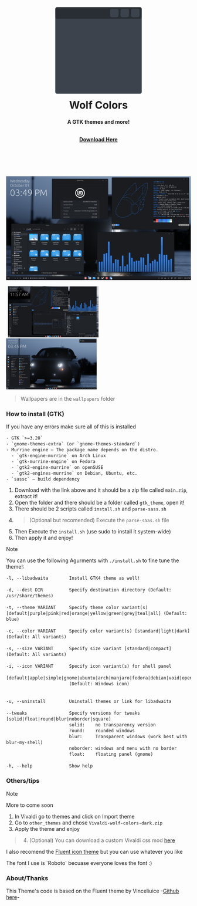 <h1 align="center">
  <br>
  <img src=.photo/logo.svg alt="Logo here" width="250"></a>
  <br>
  Wolf Colors
  <br>
</h1>

<h4 align="center">
 <p>A GTK themes and more! </p>
 <br>
 <a href="https://github.com/WolftheE/Wolf-Colors/archive/refs/heads/main.zip">Download Here</a>
 <br>
</h4>

<h1 align="center">
  <br>
</h1>
<img src=.photo/main_cover.png alt="Main Photo here.png">


<p>
    <img width="49%" src=".photo/Cinnamon_main.png" hspace="5" >
    <img width="49%" src=".photo/cinnamon_desktop.png" hspace="0" >
</p>

> Wallpapers are in the `wallpapers` folder


### How to install (GTK)
If you have any errors make sure all of this is installed
```
- GTK `>=3.20`
- `gnome-themes-extra` (or `gnome-themes-standard`)
- Murrine engine — The package name depends on the distro.
  - `gtk-engine-murrine` on Arch Linux
  - `gtk-murrine-engine` on Fedora
  - `gtk2-engine-murrine` on openSUSE
  - `gtk2-engines-murrine` on Debian, Ubuntu, etc.
- `sassc` — build dependency
```


1. Download with the link above and it should be a zip file called `main.zip`, extract it!
2. Open the folder and there should be a folder called `gtk_theme`, open it!
3. There should be 2 scripts called `install.sh` and `parse-sass.sh`
4. >(Optional but recomended) Execute the `parse-saas.sh` file
5. Then Execute the `install.sh` (use sudo to install it system-wide)
6. Then apply it and enjoy!



>[!Note]
> You can use the following Agurments with `./install.sh` to fine tune the theme!:

```
-l, --libadwaita        Install GTK4 theme as well!

-d, --dest DIR          Specify destination directory (Default: /usr/share/themes)

-t, --theme VARIANT     Specify theme color variant(s) [default|purple|pink|red|orange|yellow|green|grey|teal|all] (Default: blue)

-c, --color VARIANT     Specify color variant(s) [standard|light|dark] (Default: All variants)

-s, --size VARIANT      Specify size variant [standard|compact] (Default: All variants)

-i, --icon VARIANT      Specify icon variant(s) for shell panel
                        [default|apple|simple|gnome|ubuntu|arch|manjaro|fedora|debian|void|opensuse|popos|mxlinux|zorin|endeavouros|tux|nixos]
                        (Default: Windows icon)


-u, --uninstall         Uninstall themes or link for libadwaita

--tweaks                Specify versions for tweaks [solid|float|round|blur|noborder|square]
                        solid:    no transparency version
                        round:    rounded windows
                        blur:     Transparent windows (work best with blur-my-shell)
                        noborder: windows and menu with no border
                        float:    floating panel (gnome)

-h, --help              Show help
```

### Others/tips
>[!note]
>More to come soon

1. In Vivaldi go to themes and click on Import theme
2. Go to `other_themes` and chose `Vivaldi-wolf-colors-dark.zip`
3. Apply the theme and enjoy
> 4. (Optional) You can download a custom Vivaldi css mod [here](https://github.com/WolftheE/Another-Vivaldi-css-theme)



I also recomend the [Fluent icon theme](https://github.com/vinceliuice/Fluent-icon-theme) but you can use whatever you like
<p>The font I use is `Roboto` becuase everyone loves the font :)</p>




### About/Thanks
This Theme's code is based on the Fluent theme by Vinceliuice -[Github here](https://github.com/vinceliuice/Fluent-gtk-theme)-

